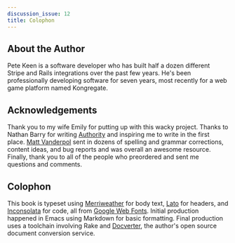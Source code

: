 ```yaml
---
discussion_issue: 12
title: Colophon
---
```


[colophon-Inconsolata]: http://www.google.com/fonts/specimen/Inconsolata
[colophon-Merriweather]: http://www.google.com/fonts/specimen/Merriweather
[colophon-Lato]: http://www.google.com/fonts/specimen/Lato
[colophon-Google Web Fonts]: http://www.google.com/webfonts
[colophon-Docverter]: http://www.docverter.com
[colophon-Authority]: http://www.nathanbarry.com/authority
[colophon-Matt]: http://vanderpol.net

## About the Author

Pete Keen is a software developer who has built half a dozen different Stripe and Rails integrations over the past few years. He's been professionally developing software for seven years, most recently for a web game platform named Kongregate.

## Acknowledgements

Thank you to my wife Emily for putting up with this wacky project. Thanks to Nathan Barry for writing [Authority][colophon-Authority] and inspiring me to write in the first place. [Matt Vanderpol][colophon-Matt] sent in dozens of spelling and grammar corrections, content ideas, and bug reports and was overall an awesome resource. Finally, thank you to all of the people who preordered and sent me questions and comments.

## Colophon

This book is typeset using [Merriweather][colophon-Merriweather] for body text, [Lato][colophon-Lato] for headers, and [Inconsolata][colophon-Inconsolata] for code, all from [Google Web Fonts][colophon-Google Web Fonts]. Initial production happened in Emacs using Markdown for basic formatting. Final production uses a toolchain involving Rake and [Docverter][colophon-Docverter], the author's open source document conversion service.
